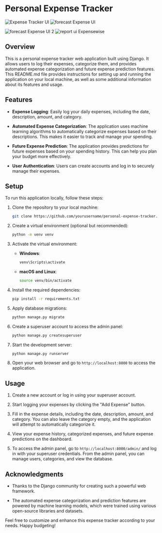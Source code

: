 # Personal Expense Tracker
![Expense Tracker UI](https://github-production-user-asset-6210df.s3.amazonaws.com/102463335/277596025-f31d97f4-4841-44cb-b2af-62286c60a0c9.png?X-Amz-Algorithm=AWS4-HMAC-SHA256&X-Amz-Credential=AKIAVCODYLSA53PQK4ZA%2F20250310%2Fus-east-1%2Fs3%2Faws4_request&X-Amz-Date=20250310T091248Z&X-Amz-Expires=300&X-Amz-Signature=130e421dfb1cb1499b7fc4be76d7c39f89d5471fbe455fe1c0fab67e0f097194&X-Amz-SignedHeaders=host)
![forecast Expense UI ](https://github-production-user-asset-6210df.s3.amazonaws.com/102463335/277673170-c1188567-39c5-4cc1-8916-24f3d3712ee8.png?X-Amz-Algorithm=AWS4-HMAC-SHA256&X-Amz-Credential=AKIAVCODYLSA53PQK4ZA%2F20250310%2Fus-east-1%2Fs3%2Faws4_request&X-Amz-Date=20250310T091345Z&X-Amz-Expires=300&X-Amz-Signature=f5b69aeb2b1a31f4830579fd74f09189dff941ef2aa2c4f3c9b00f4fb02b7dde&X-Amz-SignedHeaders=host)

![forecast Expense UI 2](https://github-production-user-asset-6210df.s3.amazonaws.com/102463335/277673219-a2088949-c4f6-4d18-ba23-308ce3ad19f4.png?X-Amz-Algorithm=AWS4-HMAC-SHA256&X-Amz-Credential=AKIAVCODYLSA53PQK4ZA%2F20250310%2Fus-east-1%2Fs3%2Faws4_request&X-Amz-Date=20250310T091455Z&X-Amz-Expires=300&X-Amz-Signature=b867c8a66f3aef23dc272920285f91f6f2e3f1649c9b731f97e6ece61d49cc81&X-Amz-SignedHeaders=host)
![report ui Expensewise](https://github-production-user-asset-6210df.s3.amazonaws.com/102463335/277673330-c3271340-d3ea-4171-9618-04c8c0a98759.png?X-Amz-Algorithm=AWS4-HMAC-SHA256&X-Amz-Credential=AKIAVCODYLSA53PQK4ZA%2F20250310%2Fus-east-1%2Fs3%2Faws4_request&X-Amz-Date=20250310T091525Z&X-Amz-Expires=300&X-Amz-Signature=d2081dd857f221ed1bc2a955c8f23213bff384e07bc27a10e03f5ec30a07919b&X-Amz-SignedHeaders=host)

## Overview

This is a personal expense tracker web application built using Django. It allows users to log their expenses, categorize them, and provides automated expense categorization and future expense prediction features. This README.md file provides instructions for setting up and running the application on your local machine, as well as some additional information about its features and usage.

## Features

- **Expense Logging**: Easily log your daily expenses, including the date, description, amount, and category.

- **Automated Expense Categorization**: The application uses machine learning algorithms to automatically categorize expenses based on their descriptions. This makes it easier to track and manage your spending.

- **Future Expense Prediction**: The application provides predictions for future expenses based on your spending history. This can help you plan your budget more effectively.

- **User Authentication**: Users can create accounts and log in to securely manage their expenses.

## Setup

To run this application locally, follow these steps:

1. Clone the repository to your local machine:

   ```bash
   git clone https://github.com/yourusername/personal-expense-tracker.git
   ```

2. Create a virtual environment (optional but recommended):

   ```bash
   python -m venv venv
   ```

3. Activate the virtual environment:

   - **Windows**:

     ```bash
     venv\Scripts\activate
     ```

   - **macOS and Linux**:

     ```bash
     source venv/bin/activate
     ```

4. Install the required dependencies:

   ```bash
   pip install -r requirements.txt
   ```

5. Apply database migrations:

   ```bash
   python manage.py migrate
   ```

6. Create a superuser account to access the admin panel:

   ```bash
   python manage.py createsuperuser
   ```

7. Start the development server:

   ```bash
   python manage.py runserver
   ```

8. Open your web browser and go to `http://localhost:8000` to access the application.

## Usage

1. Create a new account or log in using your superuser account.

2. Start logging your expenses by clicking the "Add Expense" button.

3. Fill in the expense details, including the date, description, amount, and category. You can also leave the category empty, and the application will attempt to automatically categorize it.

4. View your expense history, categorized expenses, and future expense predictions on the dashboard.

5. To access the admin panel, go to `http://localhost:8000/admin/` and log in with your superuser credentials. From the admin panel, you can manage users, categories, and view the database.

## Acknowledgments

- Thanks to the Django community for creating such a powerful web framework.

- The automated expense categorization and prediction features are powered by machine learning models, which were trained using various open-source libraries and datasets.

Feel free to customize and enhance this expense tracker according to your needs. Happy budgeting!
